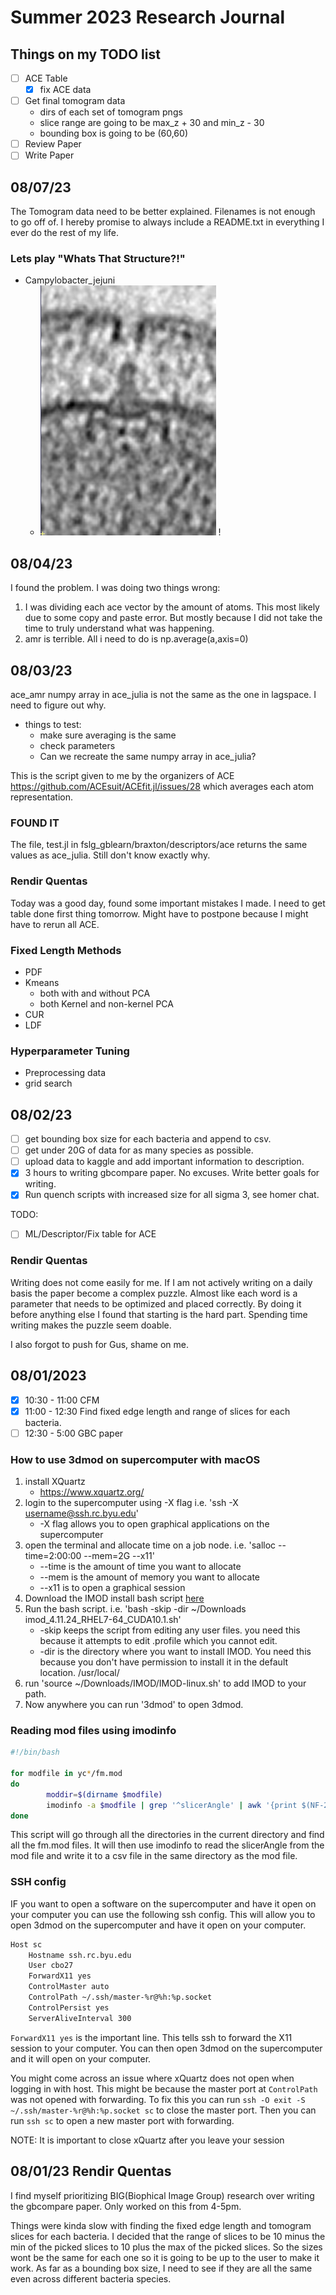 # Summer 2023 Research Journal

## Things on my TODO list
- [ ] ACE Table
	- [x] fix ACE data
- [ ] Get final tomogram data 
	- dirs of each set of tomogram pngs
	- slice range are going to be max_z + 30 and min_z - 30
	- bounding box is going to be (60,60)
- [ ] Review Paper
- [ ] Write Paper 

## 08/07/23

The Tomogram data need to be better explained. Filenames is not enough to go off of. I hereby promise to always include a README.txt in everything I ever do the rest of my life.

### Lets play "Whats That Structure?!"

- Campylobacter_jejuni
	 - ![FLgP](../images/flgp.png)
	!

## 08/04/23
I found the problem. I was doing two things wrong:
1. I was dividing each ace vector by the amount of atoms. This most likely due to some copy and paste error. But mostly because I did not take the time to truly understand what was happening.
2. amr is terrible. All i need to do is np.average(a,axis=0)


## 08/03/23

ace_amr numpy array in ace_julia is not the same as the one in lagspace. I need to figure out why.

- things to test:
	- make sure averaging is the same
	- check parameters
	- Can we recreate the same numpy array in ace_julia?

This is the script given to me by the organizers of ACE https://github.com/ACEsuit/ACEfit.jl/issues/28 which averages each atom representation.

### FOUND IT
The file, test.jl in fslg_gblearn/braxton/descriptors/ace returns the same values as ace_julia.
Still don't know exactly why.

### Rendir Quentas
Today was a good day, found some important mistakes I made. I need to get table done first thing tomorrow. Might have to postpone because I might have to rerun all ACE.

### Fixed Length Methods
- PDF
- Kmeans
	- both with and without PCA
	- both Kernel and non-kernel PCA
- CUR
- LDF

### Hyperparameter Tuning
- Preprocessing data
- grid search


## 08/02/23
- [ ] get bounding box size for each bacteria and append to csv.
- [ ] get under 20G of data for as many species as possible.
- [ ] upload data to kaggle and add important information to description.
- [x] 3 hours to writing gbcompare paper. No excuses. Write better goals for writing.
- [x] Run quench scripts with increased size for all sigma 3, see homer chat. 

TODO:
- [ ] ML/Descriptor/Fix table for ACE

### Rendir Quentas
Writing does not come easily for me. If I am not actively writing on a daily basis the paper become a complex puzzle. Almost like each word is a parameter that needs to be optimized and placed correctly. By doing it before anything else I found that starting is the hard part. Spending time writing makes the puzzle seem doable.

I also forgot to push for Gus, shame on me.

## 08/01/2023

- [x] 10:30 - 11:00 CFM
- [x] 11:00 - 12:30 Find fixed edge length and range of slices for each bacteria.
- [ ] 12:30 - 5:00 GBC paper

### How to use 3dmod on supercomputer with macOS

1. install XQuartz
	- https://www.xquartz.org/ 
2. login to the supercomputer using -X flag i.e. 'ssh -X username@ssh.rc.byu.edu'
	- -X flag allows you to open graphical applications on the supercomputer
3. open the terminal and allocate time on a job node. i.e. 'salloc --time=2:00:00 --mem=2G --x11'
	- --time is the amount of time you want to allocate
	- --mem is the amount of memory you want to allocate
	- --x11 is to open a graphical session
3. Download the IMOD install bash script [here](https://bio3d.colorado.edu/imod/AMD64-RHEL5/imod_4.11.24_RHEL7-64_CUDA10.1.sh)
4. Run the bash script. i.e. 'bash -skip -dir ~/Downloads imod_4.11.24_RHEL7-64_CUDA10.1.sh'
	- -skip keeps the script from editing any user files. you need this because it attempts to edit .profile which you cannot edit.
	- -dir is the directory where you want to install IMOD. You need this because you don't have permission to install it in the default location. /usr/local/
5. run 'source ~/Downloads/IMOD/IMOD-linux.sh' to add IMOD to your path.
6. Now anywhere you can run '3dmod' to open 3dmod.

### Reading mod files using imodinfo

```bash
#!/bin/bash

for modfile in yc*/fm.mod
do
        moddir=$(dirname $modfile)
        imodinfo -a $modfile | grep '^slicerAngle' | awk '{print $(NF-2)","$(NF-1)","$NF}' > $moddir/contour_fm.csv
done
```
This script will go through all the directories in the current directory and find all the fm.mod files. It will then use imodinfo to read the slicerAngle from the mod file and write it to a csv file in the same directory as the mod file.

### SSH config
IF you want to open a software on the supercomputer and have it open on your computer you can use the following ssh config. This will allow you to open 3dmod on the supercomputer and have it open on your computer.

```bash
Host sc
	Hostname ssh.rc.byu.edu
	User cbo27
	ForwardX11 yes
	ControlMaster auto
	ControlPath ~/.ssh/master-%r@%h:%p.socket
	ControlPersist yes
	ServerAliveInterval 300
```
`ForwardX11 yes` is the important line. This tells ssh to forward the X11 session to your computer. You can then open 3dmod on the supercomputer and it will open on your computer.

You might come across an issue where xQuartz does not open when logging in with host. This might be because the master port at `ControlPath` was not opened with forwarding. To fix this you can run `ssh -O exit -S ~/.ssh/master-%r@%h:%p.socket sc` to close the master port. Then you can run `ssh sc` to open a new master port with forwarding.

NOTE: It is important to close xQuartz after you leave your session

## 08/01/23 Rendir Quentas
I find myself prioritizing BIG(Biophical Image Group) research over writing the gbcompare paper. Only worked on this from 4-5pm.

Things were kinda slow with finding the fixed edge length and tomogram slices for each bacteria. I decided that the range of slices to be 10 minus the min of the picked slices to 10 plus the max of the picked slices. So the sizes wont be the same for each one so it is going to be up to the user to make it work. As far as a bounding box size, I need to see if they are all the same even across different bacteria species. 
